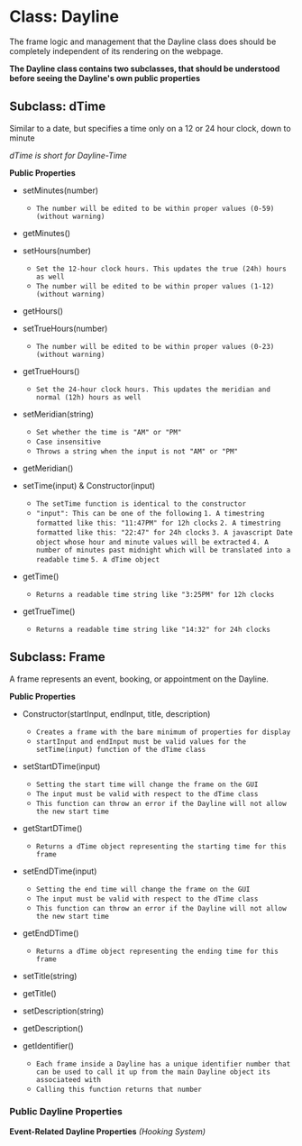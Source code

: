 # Class: Dayline
The frame logic and management that the Dayline class does should be completely independent of its rendering on the webpage.

**The Dayline class contains two subclasses, that should be understood before seeing the Dayline's own public properties**

## Subclass: dTime
Similar to a date, but specifies a time only on a 12 or 24 hour clock, down to minute

*dTime is short for Dayline-Time*

**Public Properties**

- setMinutes(number)

    - `The number will be edited to be within proper values (0-59) (without warning)`

- getMinutes()

- setHours(number)

    - `Set the 12-hour clock hours. This updates the true (24h) hours as well`
    - `The number will be edited to be within proper values (1-12) (without warning)`

- getHours()

- setTrueHours(number)

    - `The number will be edited to be within proper values (0-23) (without warning)`

- getTrueHours()

    - `Set the 24-hour clock hours. This updates the meridian and normal (12h) hours as well`

- setMeridian(string)

    - `Set whether the time is "AM" or "PM"`
    - `Case insensitive`
    - `Throws a string when the input is not "AM" or "PM"`

- getMeridian()

- setTime(input) & Constructor(input)

    - `The setTime function is identical to the constructor`
    - `"input": This can be one of the following`
        `1. A timestring formatted like this: "11:47PM" for 12h clocks`
        `2. A timestring formatted like this: "22:47" for 24h clocks`
        `3. A javascript Date object whose hour and minute values will be extracted`
        `4. A number of minutes past midnight which will be translated into a readable time`
        `5. A dTime object`

- getTime()

    - `Returns a readable time string like "3:25PM" for 12h clocks`

- getTrueTime()
   
    - `Returns a readable time string like "14:32" for 24h clocks`

## Subclass: Frame
A frame represents an event, booking, or appointment on the Dayline.

**Public Properties**

- Constructor(startInput, endInput, title, description)

    - `Creates a frame with the bare minimum of properties for display`
    - `startInput and endInput must be valid values for the setTime(input) function of the dTime class`

- setStartDTime(input)

    - `Setting the start time will change the frame on the GUI`
    - 	`The input must be valid with respect to the dTime class`
    - `This function can throw an error if the Dayline will not allow the new start time`

- getStartDTime()

    - 	`Returns a dTime object representing the starting time for this frame`
    
- setEndDTime(input)

    - `Setting the end time will change the frame on the GUI`
    - `The input must be valid with respect to the dTime class`
    - `This function can throw an error if the Dayline will not allow the new start time`

- getEndDTime()

    - `Returns a dTime object representing the ending time for this frame`
    
- setTitle(string)

- getTitle()

- setDescription(string)

- getDescription()

- getIdentifier()

    - `Each frame inside a Dayline has a unique identifier number that can be used to call it up from the main Dayline object its associateed with`
    - `Calling this function returns that number`

### Public Dayline Properties

**Event-Related Dayline Properties** *(Hooking System)*